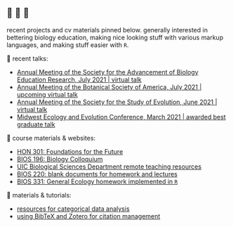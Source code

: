 ## :vulcan_salute: :full_moon_with_face: :yellow_heart:

recent projects and cv materials pinned below. generally interested in bettering biology education, making nice looking stuff with various markup languages, and making stuff easier with `R`. 

:lips: recent talks: 
+ [Annual Meeting of the Society for the Advancement of Biology Education Research, July 2021 | virtual talk](https://github.com/ledelaney/07-21-SABER)
+ [Annual Meeting of the Botanical Society of America, July 2021 | upcoming virtual talk](https://github.com/ledelaney/07-21-Botany)
+ [Annual Meeting of the Society for the Study of Evolution, June 2021 | virtual talk](https://github.com/ledelaney/06-21-Evolution)
+ [Midwest Ecology and Evolution Conference, March 2021 | awarded best graduate talk](https://github.com/ledelaney/03-21-MEEC)

:school_satchel: course materials & websites:
+ [HON 301: Foundations for the Future](https://github.com/ledelaney/future-foundations)
+ [BIOS 196: Biology Colloquium](https://github.com/ledelaney/bcq)
+ [UIC Biological Sciences Department remote teaching resources](https://github.com/ledelaney/cb-materials)
+ [BIOS 220: blank documents for homework and lectures](https://github.com/ledelaney/Genetics220)
+ [BIOS 331: General Ecology homework implemented in `R`](https://github.com/ledelaney/GeneralEcologyMaterials)

:open_book: materials & tutorials:
+ [resources for categorical data analysis](https://github.com/ledelaney/analyzing-ur-categorical-data)
+ [using BibTeX and Zotero for citation management](https://github.com/ledelaney/BibTeXforBrownLab)
